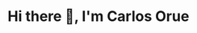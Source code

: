# Hi there 👋, I'm Carlos Orue


<!--
**orue/orue** is a ✨ _special_ ✨ repository because its `README.md` (this file) appears on your GitHub profile.

Here are some ideas to get you started:

- 🔭 I’m currently working on ...
- 🌱 I’m currently learning ...
- 👯 I’m looking to collaborate on ...
- 🤔 I’m looking for help with ...
- 💬 Ask me about ...
- 📫 How to reach me: ...[orue.io](https://orue.io)
- 😄 Pronouns: ...
- ⚡ Fun fact: ... 
-->
